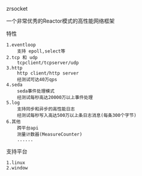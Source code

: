 zrsocket

一个非常优秀的Reactor模式的高性能网络框架

特性

    1.eventloop
        支持 epoll,select等        
    2.tcp 和 udp    
        tcpclient/tcpserver/udp
    3.http
        http client/http server
        经测试可达40万qps
    4.seda
        seda事件处理模式
        经测试每秒高达20000万以上事件处理
    5.log
        支持同步和异步的高性能日志
        经测试每秒写入高达500万以上条日志消息(每条300个字节)
    6.其他
        跨平台api
        测量计数器(MeasureCounter)
        ......
    
支持平台

    1.linux
    2.window
